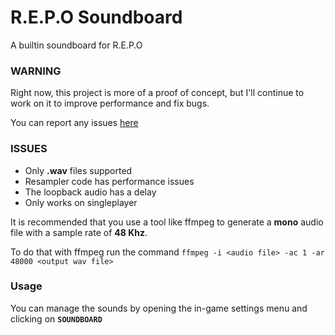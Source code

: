 # R.E.P.O Soundboard
A builtin soundboard for R.E.P.O

### WARNING
Right now, this project is more of a proof of concept, but I'll continue to work on it to improve performance and fix bugs.

You can report any issues [here](https://www.github.com/N4T4NM/RepoSoundboard/issues)

### ISSUES
- Only **.wav** files supported
- Resampler code has performance issues
- The loopback audio has a delay
- Only works on singleplayer

It is recommended that you use a tool like ffmpeg to generate a **mono** audio file with a sample rate of **48 Khz**.

To do that with ffmpeg run the command `ffmpeg -i <audio file> -ac 1 -ar 48000 <output wav file>`

### Usage
You can manage the sounds by opening the in-game settings menu and clicking on **`SOUNDBOARD`**